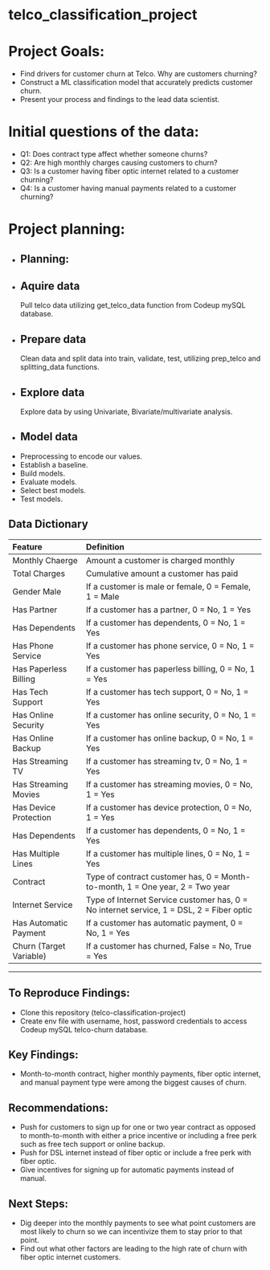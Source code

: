 # telco_classification_project

# Project Goals:

- Find drivers for customer churn at Telco. Why are customers churning?
- Construct a ML classification model that accurately predicts customer churn.
- Present your process and findings to the lead data scientist.

# Initial questions of the data:
 - Q1: Does contract type affect whether someone churns?
 - Q2: Are high monthly charges causing customers to churn?
 - Q3: Is a customer having fiber optic internet related to a customer churning?
 - Q4: Is a customer having manual payments related to a customer churning?

# Project planning:
- ## Planning:
- ## Aquire data 
  Pull telco data utilizing get_telco_data function from Codeup mySQL database.
- ## Prepare data
  Clean data and split data into train, validate, test, utilizing prep_telco and splitting_data functions.
- ## Explore data
  Explore data by using Univariate, Bivariate/multivariate analysis.
- ## Model data
- Preprocessing to encode our values.
- Establish a baseline.
- Build models.
- Evaluate models.
- Select best models.
- Test models.

## Data Dictionary
| Feature | Definition | 
| :- | :- |
| Monthly Chaerge | Amount a customer is charged monthly |
| Total Charges | Cumulative amount a customer has paid |
| Gender Male | If a customer is male or female, 0 = Female, 1 = Male |
| Has Partner | If a customer has a partner, 0 = No, 1 = Yes |
| Has Dependents | If a customer has dependents, 0 = No, 1 = Yes |
| Has Phone Service | If a customer has phone service, 0 = No, 1 = Yes |
| Has Paperless Billing | If a customer has paperless billing, 0 = No, 1 = Yes |
| Has Tech Support | If a customer has tech support, 0 = No, 1 = Yes |
| Has Online Security | If a customer has online security, 0 = No, 1 = Yes |
| Has Online Backup | If a customer has online backup, 0 = No, 1 = Yes |
| Has Streaming TV | If a customer has streaming tv, 0 = No, 1 = Yes |
| Has Streaming Movies | If a customer has streaming movies, 0 = No, 1 = Yes |
| Has Device Protection | If a customer has device protection, 0 = No, 1 = Yes |
| Has Dependents | If a customer has dependents, 0 = No, 1 = Yes |
| Has Multiple Lines | If a customer has multiple lines, 0 = No, 1 = Yes |
| Contract | Type of contract customer has, 0 = Month-to-month, 1 = One year, 2 = Two year|
| Internet Service | Type of Internet Service customer has, 0 = No internet service, 1 = DSL, 2 = Fiber optic |
| Has Automatic Payment | If a customer has automatic payment, 0 = No, 1 = Yes |
| Churn (Target Variable) | If a customer has churned, False = No, True = Yes |
---

## To Reproduce Findings:
-	Clone this repository (telco-classification-project)
-	Create env file with username, host, password credentials to access Codeup mySQL telco-churn database.


## Key Findings:
-	Month-to-month contract, higher monthly payments, fiber optic internet, and manual payment type were among the biggest causes of churn.
## Recommendations:
-	Push for customers to sign up for one or two year contract as opposed to month-to-month with either a price incentive or including a free perk such as free tech support or online backup.
-	Push for DSL internet instead of fiber optic or include a free perk with fiber optic.
-	Give incentives for signing up for automatic payments instead of manual.

## Next Steps:
-	Dig deeper into the monthly payments to see what point customers are most likely to churn so we can incentivize them to stay prior to that point.
-	Find out what other factors are leading to the high rate of churn with fiber optic internet customers.
